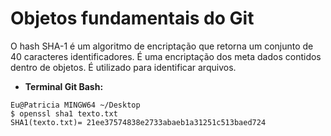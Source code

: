 # Objetos fundamentais do Git

O hash SHA-1 é um algoritmo de encriptação que retorna um conjunto de 40 caracteres identificadores. É uma encriptação dos meta dados contidos dentro de objetos. É utilizado para identificar arquivos.  

* __Terminal Git Bash:__
~~~git
Eu@Patricia MINGW64 ~/Desktop
$ openssl sha1 texto.txt
SHA1(texto.txt)= 21ee37574838e2733abaeb1a31251c513baed724
~~~

